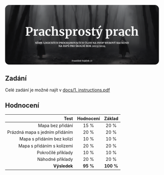 <div align="center">
    <img src="design/banner/prachsprosty prach banner.svg" alt="Prachsprostý prach - Série logických programovacích úloh na DVOP Webový backend na SSPŠ pro školní rok 2023/2024"/>
</div>


## Zadání
Celé zadání je možné najít v [docs/1. instructions.pdf](docs/1.%20instructions.pdf "GitHub")

## Hodnocení

| Test                              | Hodnocení | Základ	|
| -:								| :-:		| :-:		|
| Mapa bez přidání					| 15 %		| 20 %		|
| Prázdná mapa s jedním přidáním	| 20 %		| 20 %		|
| Mapa s přidáním bez kolizí		| 10 %		| 10 %		|
| Mapa s přidáním s kolizemi		| 20 %		| 20 %		|
| Pokročilé příklady				| 10 %		| 10 %		|
| Náhodné příklady					| 20 %		| 20 %		|
| **Výsledek**						| **95 %**	| **100 %** |
